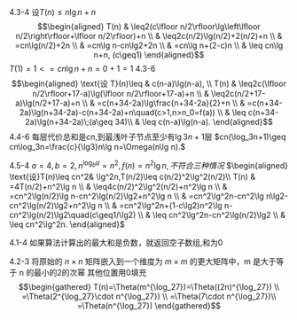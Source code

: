 4.3-4
设$T(n)\leq n\lg n+n$
$$\begin{aligned}
T(n) & \leq2(c\lfloor n/2\rfloor\lg\left\lfloor n/2\right\rfloor+\lfloor n/2\rfloor)+n \\
 & \leq2c(n/2)\lg(n/2)+2(n/2)+n \\
 & =cn\lg(n/2)+2n \\
 & =cn\lg n-cn\lg2+2n \\
 & =cn\lg n+(2-c)n \\
 & \leq cn\lg n+n, (c\geq1)
\end{aligned}$$
$T(1)=1<=cn\lg n+n=0+1=1$
4.3-6
$$\begin{aligned}
\text{设 T}(n)\leq & c(n-a)\lg(n-a), \\
T(n) & \leq2c(\lfloor n/2\rfloor+17-a)\lg(\lfloor n/2\rfloor+17-a)+n \\
 & \leq2c(n/2+17-a)\lg(n/2+17-a)+n \\
 & =c(n+34-2a)\lg\frac{n+34-2a}{2}+n \\
 & =c(n+34-2a)\lg(n+34-2a)-c(n+34-2a)+n\quad(c>1,n>n_0=f(a)) \\
 & \leq c(n+34-2a)\lg(n+34-2a)\;(a\geq 34)\\ 
 & \leq c(n-a)\lg(n-a).
\end{aligned}$$
4.4-6
每层代价总和是$cn$,到最浅叶子节点至少有$\lg3​n+1$层
$cn(\log_3n+1)\geq cn\log_3n=\frac{c}{\lg3}n\lg n=\Omega(n\lg n).$

4.5-4
$a=4,b=2,n^{\log_{b}a}=n^{2},f(n)=n^{2}\lg n, 不符合三种情况$
$\begin{aligned} \text{设}T(n)\leq cn^2& \lg^2n,T(n/2)\leq c(n/2)^2\lg^2(n/2)\\ T(n) & =4T(n/2)+n^2\lg n \\ & \leq4c(n/2)^2\lg^2(n/2)+n^2\lg n \\ & =cn^2\lg(n/2)\lg n-cn^2\lg(n/2)\lg2+n^2\lg n \\ & =cn^2\lg^2n-cn^2\lg n\lg2-cn^2\lg(n/2)\lg2+n^2\lg n \\ & =cn^2\lg^2n+(1-c\lg2)n^2\lg n-cn^2\lg(n/2)\lg2\quad(c\geq1/\lg2) \\ & \leq cn^2\lg^2n-cn^2\lg(n/2)\lg2 \\ & \leq cn^2\lg^2n. \end{aligned}$


4.1-4
如果算法计算出的最大和是负数，就返回空子数组,和为0

4.2-3
将原始的 $n×n$ 矩阵嵌入到一个维度为 $m×m$ 的更大矩阵中，m 是大于等于 n 的最小的2的次幂
其他位置用0填充
$$\begin{gathered}
T(n)=\Theta(m^{\log_27})=\Theta((2n)^{\log_27}) \\
=\Theta(2^{\log_27}\cdot n^{\log_27}) \\
=\Theta(7\cdot n^{\log_27})\\
=\Theta(n^{\log_27})
\end{gathered}$$